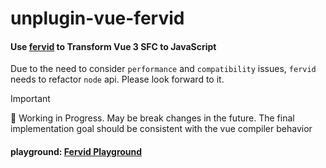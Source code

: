 # unplugin-vue-fervid

#### Use [fervid](https://github.com/phoenix-ru/fervid) to Transform Vue 3 SFC to JavaScript

Due to the need to consider `performance` and `compatibility` issues, `fervid` needs to refactor `node` api. Please look forward to it. 
> [!IMPORTANT]
> 🚧 Working in Progress. 
  May be break changes in the future. The final implementation goal should be consistent with the vue compiler behavior

#### playground: [Fervid Playground](https://phoenix-ru.github.io/fervid/) 

